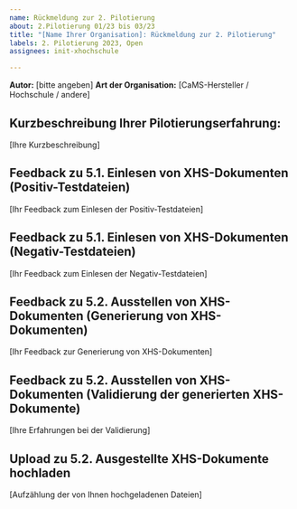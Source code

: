 ```yaml
---
name: Rückmeldung zur 2. Pilotierung
about: 2.Pilotierung 01/23 bis 03/23
title: "[Name Ihrer Organisation]: Rückmeldung zur 2. Pilotierung"
labels: 2. Pilotierung 2023, Open
assignees: init-xhochschule

---
```


**Autor:** [bitte angeben]
**Art der Organisation:** [CaMS-Hersteller / Hochschule / andere]

<!-- Text in eckigen Klammern markiert die Textfelder, in die Sie schreiben können. Bitte ersetzen Sie die Felder in eckigen Klammern mit Ihren Rückmeldungen -->
<!-- Die Pfeile und Ausrufzeichen kennzeichnen einen Kommentar, der Inhalt der Kommentars wird in dem fertigen Issue nicht angezeigt -->

**Kurzbeschreibung Ihrer Pilotierungserfahrung:**
------------------------
<!-- Beschreiben Sie bitte kurz: wie haben Sie das Einlesen / Ausstellen von XHS-Dokumenten technisch umgesetzt?   Was waren dabei ggf. die Herausforderungen?-->

[Ihre Kurzbeschreibung]

**Feedback zu 5.1. Einlesen von XHS-Dokumenten (Positiv-Testdateien)**
----------------------------------------------------
<!-- 
Bitte geben Sie uns Rückmeldung in den folgenden Fällen: 
    - Validierung konnte nicht durchgeführt werden, weil...
    - Feld ist nicht relevant, da in keinem Anwendungsfall des CAMS benötigt
    - Feld nicht auslesbar, da Daten nicht im CAMS abgebildet werden können
    - Abweichende Granularität der Daten zwischen CAMS und XHS-Dokument 
    - Konflikte mit Kardinalität, Datentyp, etc. 
    - Vorschlag für ein weiteres Pflichtfeld, das aus Ihrer Sicht in dem entsprechenden XHS-Dokument enthalten sein muss, aber bisher noch nicht ist 
    - Sonderfall, bei dem das Einlesen der Testdatei nicht ohne Weiteres funktioniert hat (betrifft insb. T07_Exma_sonderfaelle_positiv.xml) 
  

Beispiele für Ihre Rückmeldung zum Einlesen von Positiv-Testdateien könnten so aussehen:  
Testdatei: T01_Exma_min_positiv.xml
- Feld A ist irrelevant für uns, da es in keinem Anwendungsfall benötigt wird, den unser System abbildet. 
- Datentyp des Elements X kann in unser CaMS nicht eingelesen werden, wir benutzen einen anderen Datentyp Y, der nicht kompatibel ist.
- etc.

-
Testdatei: T02_SVB_min_positiv.xml
- ...
-->

[Ihr Feedback zum Einlesen der Positiv-Testdateien]

**Feedback zu 5.1. Einlesen von XHS-Dokumenten (Negativ-Testdateien)**
----------------------------------------------------
<!-- 
Bitte geben Sie uns Rückmeldung in den folgenden Fällen: 
    - Validierung konnte nicht durchgeführt werden, weil...
    - Fehler in Negativ-Testdatei wurde bei der Validierung nicht erkannt

Beispiele für Ihre Rückmeldung zum Einlesen von Negativ-Testdateien könnten so aussehen:  
- Testdatei: F01_Exma_negativ.xml
- Der Fehler in der Testdatei wurde nicht erkannt. 
...
-->

[Ihr Feedback zum Einlesen der Negativ-Testdateien]

**Feedback zu 5.2. Ausstellen von XHS-Dokumenten (Generierung von XHS-Dokumenten)**
----------------------------------------------------
<!-- 
Dokumentieren Sie bitte, welche Herausforderungen oder Besonderheiten es ggf. bei der Generierung der XHS-Dokumente gab.
- Welche Transformationen waren hierbei ggf. nötig?
- Bei welchen im CaMS enthaltenen Werten, z.B. in Codelisten, gab es keine vordefinierten Entsprechungen in XHS-Codelisten?
  (z.B. Waren im System erfasste Staaten abbildbar auf XHS?)
-->

[Ihr Feedback zur Generierung von XHS-Dokumenten]

**Feedback zu 5.2. Ausstellen von XHS-Dokumenten (Validierung der generierten XHS-Dokumente)**
----------------------------------------------------
<!--  Dokumentieren Sie ggf. Fehler und Probleme bei der Validierung der generierten XHS-Dokumente (z.B. Pflichtfeld nicht in CaMS verfügbar). -->

[Ihre Erfahrungen bei der Validierung]

**Upload zu 5.2. Ausgestellte XHS-Dokumente hochladen**
----------------------------------------------------
<!--Bitte laden Sie Ihre ausgestellten XHS-Dokumente in einem ZIP-Archiv als Anhang zu diesem Issue hoch.-->

[Aufzählung der von Ihnen hochgeladenen Dateien]
